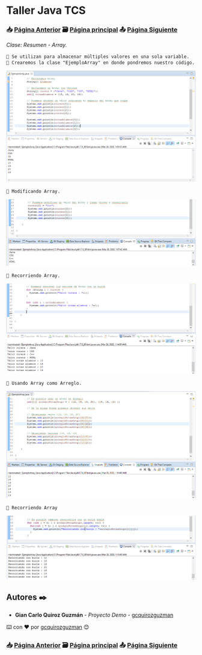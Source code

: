 # Taller Java TCS
### 📥 [Página Anterior](https://github.com/gcquirozguzman/java-tcs-202001/tree/AREA100001) 🗃️ [Página principal](https://github.com/gcquirozguzman/java-tcs-202001) 📤 [Página Siguiente](https://github.com/gcquirozguzman/java-tcs-202001/tree/ARLT100001)

_Clase: Resumen - Array._

```
📢 Se utilizan para almacenar múltiples valores en una sola variable.
📢 Crearemos la clase "EjemploArray" en donde pondremos nuestro código.
```

![Error: imagen no ha sido cargada](https://github.com/gcquirozguzman/java-tcs-202001/blob/master/imagenes/ARRY100001_1.png)

```
📢 Modificando Array.
```

![Error: imagen no ha sido cargada](https://github.com/gcquirozguzman/java-tcs-202001/blob/master/imagenes/ARRY100001_2.png)

```
📢 Recorriendo Array.
```

![Error: imagen no ha sido cargada](https://github.com/gcquirozguzman/java-tcs-202001/blob/master/imagenes/ARRY100001_3.png)

```
📢 Usando Array como Arreglo.
```

![Error: imagen no ha sido cargada](https://github.com/gcquirozguzman/java-tcs-202001/blob/master/imagenes/ARRY100001_4.png)

```
📢 Recorriendo Array
```

![Error: imagen no ha sido cargada](https://github.com/gcquirozguzman/java-tcs-202001/blob/master/imagenes/ARRY100001_5.png)


## Autores ✒️

* **Gian Carlo Quiroz Guzmán** - *Proyecto Demo* - [gcquirozguzman](https://github.com/gcquirozguzman)

⌨️ con ❤️ por [gcquirozguzman](https://github.com/gcquirozguzman) 😊

### 📥 [Página Anterior](https://github.com/gcquirozguzman/java-tcs-202001/tree/AREA100001) 🗃️ [Página principal](https://github.com/gcquirozguzman/java-tcs-202001) 📤 [Página Siguiente](https://github.com/gcquirozguzman/java-tcs-202001/tree/ARLT100001)
